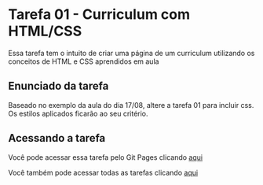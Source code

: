 
# Tarefa 01 - Curriculum com HTML/CSS

Essa tarefa tem o intuito de criar uma página de um curriculum
utilizando os conceitos de HTML e CSS aprendidos em aula

## Enunciado da tarefa
Baseado no exemplo da aula do dia 17/08, altere a tarefa 01 para incluir css.
Os estilos aplicados ficarão ao seu critério.

## Acessando a tarefa
Você pode acessar essa tarefa pelo Git Pages clicando [aqui](https://luizaugusto527.github.io/pweb-fatec-itu/curriculo/index.html)

Você também pode acessar todas as tarefas clicando [aqui](https://luizaugusto527.github.io/pweb-fatec-itu/)

